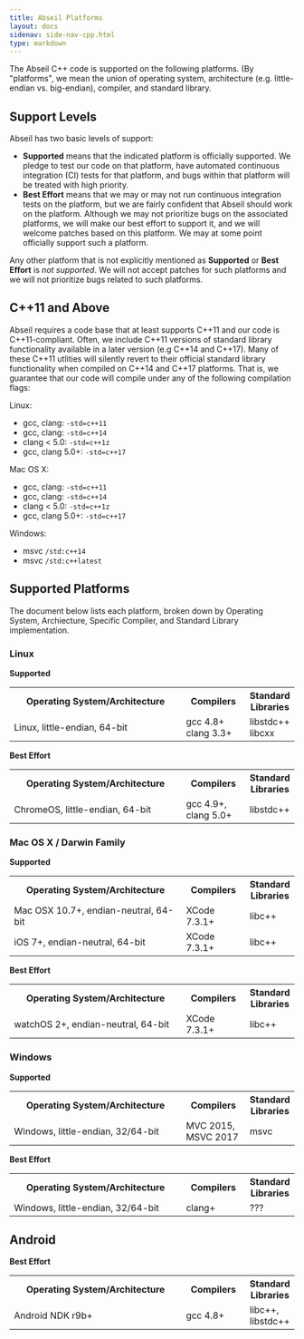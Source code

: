 ```yaml
---
title: Abseil Platforms
layout: docs
sidenav: side-nav-cpp.html
type: markdown
---
```


The Abseil C++ code is supported on the following platforms. (By "platforms",
we mean the union of operating system, architecture (e.g. little-endian vs.
big-endian), compiler, and standard library.

## Support Levels

Abseil has two basic levels of support:

<ul>
	<li><b>Supported</b> means that the indicated platform is officially
    supported. We pledge to test our code on that platform, have automated
	continuous integration (CI) tests for that platform, and bugs within that
	platform will be treated with high priority.</li>
	<li><b>Best Effort</b> means that we may or may not run continuous
	integration tests on the platform, but we are fairly confident that Abseil
	should work on the platform. Although we may not prioritize bugs on the
	associated platforms, we will make our best effort to support it, and we
	will welcome patches based on this platform. We may at some point
	officially support such a platform.</li>
</ul>
	

Any other platform that is not explicitly mentioned as **Supported** or
**Best Effort** is *not supported*. We will not accept patches for such
platforms and we will not prioritize bugs related to such platforms.

## C++11 and Above

Abseil requires a code base that at least supports C++11 and our code is
C++11-compliant. Often, we include C++11 versions of standard library
functionality available in a later version (e.g C++14 and C++17). Many of these
C++11 utlities will silently revert to their official standard library
functionality when compiled on C++14 and C++17
platforms. That is, we guarantee that our code will compile under any of the
following compilation flags:

Linux:

* gcc, clang: `-std=c++11`
* gcc, clang: `-std=c++14`
* clang < 5.0: `-std=c++1z`
* gcc, clang 5.0+: `-std=c++17`

Mac OS X:

* gcc, clang: `-std=c++11`
* gcc, clang: `-std=c++14`
* clang < 5.0: `-std=c++1z`
* gcc, clang 5.0+: `-std=c++17`

Windows:

* msvc `/std:c++14`
* msvc `/std:c++latest`

## Supported Platforms

The document below lists each platform, broken down by Operating System,
Archiecture, Specific Compiler, and Standard Library implementation.

### Linux

**Supported**

<table width="80%">
  <col width="360">
  <col width="120">
  <tbody>
    <tr>
      <th>Operating System/Architecture</th>
      <th>Compilers</th>
      <th>Standard Libraries</th>
    </tr>
    <tr>
      <td>Linux, little-endian, 64-bit</td>
      <td>gcc 4.8+<br/>clang 3.3+</td>
      <td>libstdc++<br/>libcxx</td>
    </tr>
  </tbody>
</table>

**Best Effort**

<table width="80%">
  <col width="360">
  <col width="120">
  <tbody>
    <tr>
      <th>Operating System/Architecture</th>
      <th>Compilers</th>
      <th>Standard Libraries</th>
    </tr>
    <tr>
      <td>ChromeOS, little-endian, 64-bit</td>
      <td>gcc 4.9+, clang 5.0+</td>
      <td>libstdc++</td>
    </tr>
  </tbody>
</table>

### Mac OS X / Darwin Family

**Supported**

<table width="80%">
  <col width="360">
  <col width="120">
  <tbody>
    <tr>
      <th>Operating System/Architecture</th>
      <th>Compilers</th>
      <th>Standard Libraries</th>
    </tr>
    <tr>
      <td>Mac OSX 10.7+, endian-neutral, 64-bit</td>
      <td>XCode 7.3.1+</td>
      <td>libc++</td>
    </tr>
    <tr>
      <td>iOS 7+, endian-neutral, 64-bit</td>
      <td>XCode 7.3.1+</td>
      <td>libc++</td>
    </tr>
  </tbody>
</table>

**Best Effort**

<table width="80%">
  <col width="360">
  <col width="120">
  <tbody>
    <tr>
      <th>Operating System/Architecture</th>
      <th>Compilers</th>
      <th>Standard Libraries</th>
    </tr>
    <tr>
      <td>watchOS 2+, endian-neutral, 64-bit</td>
      <td>XCode 7.3.1+</td>
      <td>libc++</td>
    </tr>
  </tbody>
</table>

### Windows

**Supported**

<table width="80%">
  <col width="360">
  <col width="120">
  <tbody>
    <tr>
      <th>Operating System/Architecture</th>
      <th>Compilers</th>
      <th>Standard Libraries</th>
    </tr>
    <tr>
      <td>Windows, little-endian, 32/64-bit</td>
      <td>MVC 2015, MSVC 2017</td>
      <td>msvc</td>
    </tr>
  </tbody>
</table>

**Best Effort**

<table width="80%">
  <col width="360">
  <col width="120">
  <tbody>
    <tr>
      <th>Operating System/Architecture</th>
      <th>Compilers</th>
      <th>Standard Libraries</th>
    </tr>
    <tr>
      <td>Windows, little-endian, 32/64-bit</td>
      <td>clang+</td>
      <td>???</td>
    </tr>
  </tbody>
</table>

## Android

**Best Effort**

<table width="80%">
  <col width="360">
  <col width="120">
  <tbody>
    <tr>
      <th>Operating System/Architecture</th>
      <th>Compilers</th>
      <th>Standard Libraries</th>
    </tr>
    <tr>
      <td>Android NDK r9b+</td>
      <td>gcc 4.8+</td>
      <td>libc++, libstdc++</td>
    </tr>
  </tbody>
</table>
